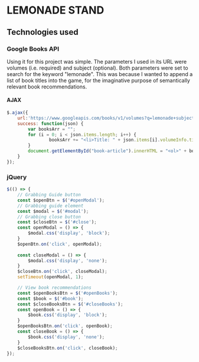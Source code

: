 # LEMONADE STAND
## Technologies used
### Google Books API
Using it for this project was simple. The parameters I used in its URL were volumes (i.e. required) and subject (optional). Both parameters were set to search for the keyword "lemonade". This was because I wanted to append a list of book titles into the game, for the imaginative purpose of semantically relevant book recommendations.
#### AJAX
```javascript
$.ajax({
    url:'https://www.googleapis.com/books/v1/volumes?q=lemonade+subject:lemonade&key=AIzaSyBJFvXiEFoq49wCcpJ2TxL64hQbLF_Ibhs',
    success: function(json) {
        var booksArr = "";
        for (i = 0; i < json.items.length; i++) {
                booksArr += "<li>Title: " + json.items[i].volumeInfo.title + ", Author: " + json.items[i].volumeInfo.authors[0] + "<br>";
        }
        document.getElementById("book-article").innerHTML = "<ol>" + booksArr + "</ol><br>";
    }
});
```
### jQuery
```javascript
$(() => {
    // Grabbing Guide button
    const $openBtn = $('#openModal');
    // Grabbing guide element
    const $modal = $('#modal');
    // Grabbing close button
    const $closeBtn = $('#close');
    const openModal = () => {
        $modal.css('display', 'block');
    }
    $openBtn.on('click', openModal);
    
    const closeModal = () => {
        $modal.css('display', 'none');
    }
    $closeBtn.on('click', closeModal);
    setTimeout(openModal, 1);

    // View book recommendations
    const $openBooksBtn = $('#openBooks');
    const $book = $('#book');
    const $closeBooksBtn = $('#closeBooks');
    const openBook = () => {
        $book.css('display', 'block');
    }
    $openBooksBtn.on('click', openBook);
    const closeBook = () => {
        $book.css('display', 'none');
    }
    $closeBooksBtn.on('click', closeBook);
});
